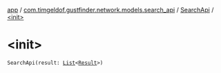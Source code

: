 [app](../../index.md) / [com.timgeldof.gustfinder.network.models.search_api](../index.md) / [SearchApi](index.md) / [&lt;init&gt;](./-init-.md)

# &lt;init&gt;

`SearchApi(result: `[`List`](https://kotlinlang.org/api/latest/jvm/stdlib/kotlin.collections/-list/index.html)`<`[`Result`](../-result/index.md)`>)`